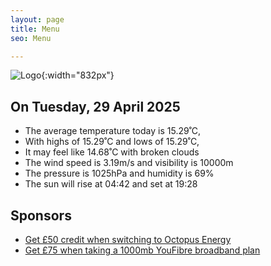 ```yaml
---
layout: page
title: Menu
seo: Menu

---
```


![Logo](/images/logo.jpg){:width="832px"}

<!-- weather_marker starts -->
## On Tuesday, 29 April 2025

- The average temperature today is 15.29˚C,
- With highs of 15.29˚C and lows of 15.29˚C,
- It may feel like 14.68˚C with broken clouds
- The wind speed is 3.19m/s and visibility is 10000m
- The pressure is 1025hPa and humidity is 69%
- The sun will rise at 04:42 and set at 19:28

<!-- weather_marker ends -->

## Sponsors

- [Get £50 credit when switching to Octopus Energy](https://bit.ly/3oD1nnS)
- [Get £75 when taking a 1000mb YouFibre broadband plan](https://aklam.io/91zWhU?)
